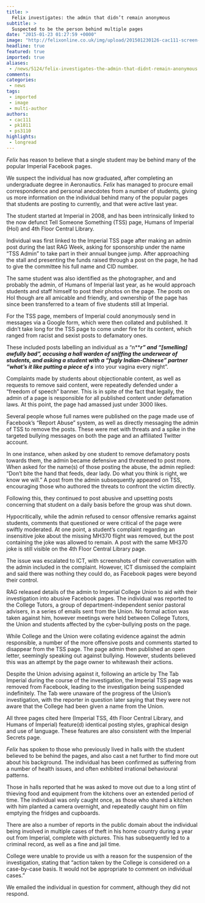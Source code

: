 ```yaml
---
title: >
  Felix investigates: the admin that didn’t remain anonymous
subtitle: >
  Suspected to be the person behind multiple pages
date: "2015-01-23 01:27:59 +0000"
image: "http://felixonline.co.uk/img/upload/201501230126-cac111-screen-shot-2015-01-23-at-01.25.56.png"
headline: true
featured: true
imported: true
aliases:
 - /news/5124/felix-investigates-the-admin-that-didnt-remain-anonymous
comments:
categories:
 - news
tags:
 - imported
 - image
 - multi-author
authors:
 - cac111
 - pk1811
 - ps3110
highlights:
 - longread
---
```


_Felix_ has reason to believe that a single student may be behind many of the popular Imperial Facebook pages.

We suspect the individual has now graduated, after completing an undergraduate degree in Aeronautics. _Felix_ has managed to procure email correspondence and personal anecdotes from a number of students, giving us more information on the individual behind many of the popular pages that students are posting to currently, and that were active last year.

The student started at Imperial in 2008, and has been intrinsically linked to the now defunct Tell Someone Something (TSS) page, Humans of Imperial (HoI) and 4th Floor Central Library.

Individual was first linked to the Imperial TSS page after making an admin post during the last RAG Week, asking for sponsorship under the name “TSS Admin” to take part in their annual bungee jump. After approaching the stall and presenting the funds raised through a post on the page, he had to give the committee his full name and CID number.

The same student was also identified as the photographer, and and probably the admin, of Humans of Imperial last year, as he would approach students and staff himself to post their photos on the page. The posts on HoI though are all amicable and friendly, and ownership of the page has since been transferred to a team of five students still at Imperial.

For the TSS page, members of Imperial could anonymously send in messages via a Google form, which were then collated and published. It didn’t take long for the TSS page to come under fire for its content, which ranged from racist and sexist posts to defamatory ones.

These included posts labelling an individual as a “n*****r” and “[smelling] awfully bad”, accusing a hall warden of sniffing the underwear of students, and asking a student with a “fugly Indian-Chinese” partner “what’s it like putting a piece of s*** into your vagina every night”.

Complaints made by students about objectionable content, as well as requests to remove said content, were repeatedly defended under a “freedom of speech” banner. This is in spite of the fact that legally, the admin of a page is responsible for all published content under defamation laws. At this point, the page had amassed just under 3000 likes.

Several people whose full names were published on the page made use of Facebook’s “Report Abuse” system, as well as directly messaging the admin of TSS to remove the posts. These were met with threats and a spike in the targeted bullying messages on both the page and an affiliated Twitter account.

In one instance, when asked by one student to remove defamatory posts towards them, the admin became defensive and threatened to post more. When asked for the name(s) of those posting the abuse, the admin replied: “Don’t bite the hand that feeds, dear lady. Do what you think is right, we know we will.” A post from the admin subsequently appeared on TSS, encouraging those who authored the threats to confront the victim directly.

Following this, they continued to post abusive and upsetting posts concerning that student on a daily basis before the group was shut down.

Hypocritically, while the admin refused to censor offensive remarks against students, comments that questioned or were critical of the page were swiftly moderated. At one point, a student’s complaint regarding an insensitive joke about the missing MH370 flight was removed, but the post containing the joke was allowed to remain. A post with the same MH370 joke is still visible on the 4th Floor Central Library page.

The issue was escalated to ICT, with screenshots of their conversation with the admin included in the complaint. However, ICT dismissed the complaint and said there was nothing they could do, as Facebook pages were beyond their control.

RAG released details of the admin to Imperial College Union to aid with their investigation into abusive Facebook pages. The individual was reported to the College Tutors, a group of department-independent senior pastoral advisers, in a series of emails sent from the Union. No formal action was taken against him, however meetings were held between College Tutors, the Union and students affected by the cyber-bullying posts on the page.

While College and the Union were collating evidence against the admin responsible, a number of the more offensive posts and comments started to disappear from the TSS page. The page admin then published an open letter, seemingly speaking out against bullying. However, students believed this was an attempt by the page owner to whitewash their actions.

Despite the Union advising against it, following an article by The Tab Imperial during the course of the investigation, the Imperial TSS page was removed from Facebook, leading to the investigation being suspended indefinitely. The Tab were unaware of the progress of the Union’s investigation, with the reporter in question later saying that they were not aware that the College had been given a name from the Union.

All three pages cited here (Imperial TSS, 4th Floor Central Library, and Humans of Imperial) feature(d) identical posting styles, graphical design and use of language. These features are also consistent with the Imperial Secrets page.

_Felix_ has spoken to those who previously lived in halls with the student believed to be behind the pages, and also cast a net further to find more out about his background. The individual has been confirmed as suffering from a number of health issues, and often exhibited irrational behavioural patterns.

Those in halls reported that he was asked to move out due to a long stint of thieving food and equipment from the kitchens over an extended period of time. The individual was only caught once, as those who shared a kitchen with him planted a camera overnight, and repeatedly caught him on film emptying the fridges and cupboards.

There are also a number of reports in the public domain about the individual being involved in multiple cases of theft in his home country during a year out from Imperial, complete with pictures. This has subsequently led to a criminal record, as well as a fine and jail time.

College were unable to provide us with a reason for the suspension of the investigation, stating that “action taken by the College is considered on a case-by-case basis. It would not be appropriate to comment on individual cases.”

We emailed the individual in question for comment, although they did not respond.
